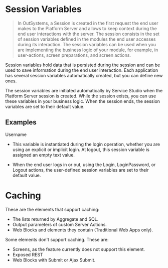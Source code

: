# Session Variables


> In OutSystems, a Session is created in the first request the end user makes to the Platform Server and allows to keep context during the end user interactions with the server. The session consists in the set of session variables defined in the modules the end user accesses during its interaction. The session variables can be used when you are implementing the business logic of your module, for example, in user-actions, screen preparations, and screen actions.

Session variables hold data that is persisted during the session and can be used to save information during the end user interaction. Each application has several session variables automatically created, but you can define new ones.

The session variables are initiated automatically by Service Studio when the Platform Server session is created. While the session exists, you can use these variables in your business logic. When the session ends, the session variables are set to their default value.


## Examples


Username
- This variable is instantiated during the login operation, whether you are using an explicit or implicit login. At logout, this session variable is assigned an empty text value.

- When the end user logs in or out, using the Login, LoginPassword, or Logout actions, the user-defined session variables are set to their default value.


# Caching

These are the elements that support caching:

- The lists returned by Aggregate and SQL.
- Output parameters of custom Server Actions.
- Web Blocks and elements they contain (Traditional Web Apps only).

Some elements don't support caching. These are:

- Screens, as the feature currently does not support this element.
- Exposed REST
- Web Blocks with Submit or Ajax Submit.
